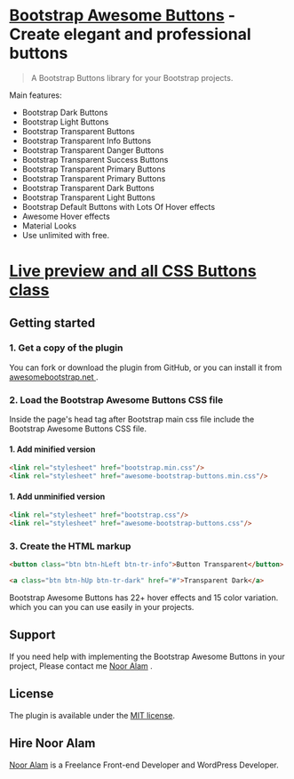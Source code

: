 # [Bootstrap Awesome Buttons](http://awesomebootstrap.net/bootstrap-awesome-buttons/) - Create elegant and professional buttons #

> A Bootstrap Buttons library for your Bootstrap projects.

Main features: 

* Bootstrap Dark Buttons
* Bootstrap Light Buttons
* Bootstrap Transparent Buttons
* Bootstrap Transparent Info Buttons
* Bootstrap Transparent Danger Buttons
* Bootstrap Transparent Success Buttons
* Bootstrap Transparent Primary Buttons
* Bootstrap Transparent Primary Buttons
* Bootstrap Transparent Dark Buttons
* Bootstrap Transparent Light Buttons
* Bootstrap Default Buttons with Lots Of Hover effects
* Awesome Hover effects 
* Material Looks 
* Use unlimited with free.

# [Live preview and all CSS Buttons class  ](http://awesomebootstrap.net/bootstrap-awesome-buttons/) #



## Getting started ##

### 1. Get a copy of the plugin ###

You can fork or download the plugin from GitHub, or you can install it from [awesomebootstrap.net ](http://awesomebootstrap.net/bootstrap-awesome-buttons-all/).

### 2. Load the Bootstrap Awesome Buttons CSS file ###

Inside the page's head tag after Bootstrap main css file include the Bootstrap Awesome Buttons CSS file.

#### 1. Add minified version ####
```html
<link rel="stylesheet" href="bootstrap.min.css"/>
<link rel="stylesheet" href="awesome-bootstrap-buttons.min.css"/>
```
#### 1. Add unminified version ####
```html
<link rel="stylesheet" href="bootstrap.css"/>
<link rel="stylesheet" href="awesome-bootstrap-buttons.css"/>
```



### 3. Create the HTML markup ###

```html
<button class="btn btn-hLeft btn-tr-info">Button Transparent</button>

<a class="btn btn-hUp btn-tr-dark" href="#">Transparent Dark</a>
```


Bootstrap Awesome Buttons has 22+ hover effects and 15 color variation. which you can you can use easily in your projects.



## Support ##

If you need help with implementing the Bootstrap Awesome Buttons in your project, Please contact me  [Noor Alam](http://awesomebootstrap.net/connect-us/) .

## License ##

The plugin is available under the <a href="http://opensource.org/licenses/MIT">MIT license</a>.

## Hire Noor Alam

[Noor Alam](https://codecanyon.net/user/noor-alam) is a Freelance Front-end Developer and WordPress Developer.
